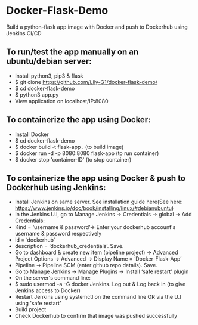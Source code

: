 # Docker-Flask-Demo  
Build a python-flask app image with Docker and push to Dockerhub using Jenkins CI/CD  

## To run/test the app manually on an ubuntu/debian server:  
- Install python3, pip3 & flask  
- $ git clone https://github.com/Lily-G1/docker-flask-demo/  
- $ cd docker-flask-demo  
- $ python3 app.py  
- View application on localhost/IP:8080

## To containerize the app using Docker:  
- Install Docker  
- $ cd docker-flask-demo  
- $ docker build -t flask-app . (to build image)  
- $ docker run -d -p 8080:8080 flask-app (to run container)  
- $ docker stop 'container-ID' (to stop container)  

## To containerize the app using Docker & push to Dockerhub using Jenkins:  
- Install Jenkins on same server. See installation guide here(See here: https://www.jenkins.io/doc/book/installing/linux/#debianubuntu)  
- In the Jenkins U.I, go to Manage Jenkins -> Credentials -> global -> Add Credentials:
 - Kind = ‘username & password’-> Enter your dockerhub account's username & password respectively  
 - id = ‘dockerhub’  
 - description = ‘dockerhub_credentials’. Save.  
- Go to dashboard & create new item (pipeline project) -> Advanced Project Options -> Advanced -> Display Name = ‘Docker-Flask-App’  
- Pipeline -> Pipeline SCM (enter github repo details). Save.  
- Go to Manage Jenkins -> Manage Plugins -> Install ‘safe restart’ plugin  
- On the server's command line:  
 - $ sudo usermod -a -G docker Jenkins. Log out & Log back in   (to give Jenkins access to Docker)  
- Restart Jenkins using systemctl on the command line OR via the U.I using 'safe restart'  
- Build project  
- Check Dockerhub to confirm that image was pushed successfully  
